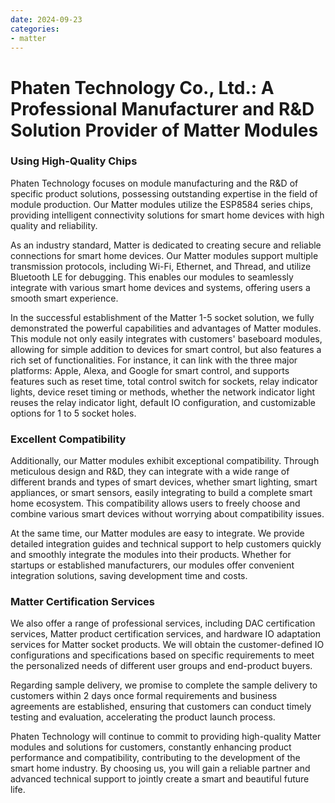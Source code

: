 ```yaml
---
date: 2024-09-23
categories:
- matter
---
```


# Phaten Technology Co., Ltd.: A Professional Manufacturer and R&D Solution Provider of Matter Modules
<!-- more -->

### Using High-Quality Chips
Phaten Technology focuses on module manufacturing and the R&D of specific product solutions, possessing outstanding expertise in the field of module production. Our Matter modules utilize the ESP8584 series chips, providing intelligent connectivity solutions for smart home devices with high quality and reliability.
<!-- more -->
As an industry standard, Matter is dedicated to creating secure and reliable connections for smart home devices. Our Matter modules support multiple transmission protocols, including Wi-Fi, Ethernet, and Thread, and utilize Bluetooth LE for debugging. This enables our modules to seamlessly integrate with various smart home devices and systems, offering users a smooth smart experience.

In the successful establishment of the Matter 1-5 socket solution, we fully demonstrated the powerful capabilities and advantages of Matter modules. This module not only easily integrates with customers' baseboard modules, allowing for simple addition to devices for smart control, but also features a rich set of functionalities. For instance, it can link with the three major platforms: Apple, Alexa, and Google for smart control, and supports features such as reset time, total control switch for sockets, relay indicator lights, device reset timing or methods, whether the network indicator light reuses the relay indicator light, default IO configuration, and customizable options for 1 to 5 socket holes.

### Excellent Compatibility
Additionally, our Matter modules exhibit exceptional compatibility. Through meticulous design and R&D, they can integrate with a wide range of different brands and types of smart devices, whether smart lighting, smart appliances, or smart sensors, easily integrating to build a complete smart home ecosystem. This compatibility allows users to freely choose and combine various smart devices without worrying about compatibility issues.

At the same time, our Matter modules are easy to integrate. We provide detailed integration guides and technical support to help customers quickly and smoothly integrate the modules into their products. Whether for startups or established manufacturers, our modules offer convenient integration solutions, saving development time and costs.

### Matter Certification Services
We also offer a range of professional services, including DAC certification services, Matter product certification services, and hardware IO adaptation services for Matter socket products. We will obtain the customer-defined IO configurations and specifications based on specific requirements to meet the personalized needs of different user groups and end-product buyers.

Regarding sample delivery, we promise to complete the sample delivery to customers within 2 days once formal requirements and business agreements are established, ensuring that customers can conduct timely testing and evaluation, accelerating the product launch process.

Phaten Technology will continue to commit to providing high-quality Matter modules and solutions for customers, constantly enhancing product performance and compatibility, contributing to the development of the smart home industry. By choosing us, you will gain a reliable partner and advanced technical support to jointly create a smart and beautiful future life.